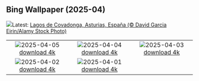 ## Bing Wallpaper (2025-04)
![](https://www.bing.com/th?id=OHR.AsturiasCovadongaSpain_ES-ES8023805515_UHD.jpg&w=1000)Latest: [Lagos de Covadonga, Asturias, España (© David Garcia Eirin/Alamy Stock Photo)](https://www.bing.com/th?id=OHR.AsturiasCovadongaSpain_ES-ES8023805515_UHD.jpg)

|      |      |      |
| :----: | :----: | :----: |
|![](https://www.bing.com/th?id=OHR.GaztelugatxeSunset_ES-ES7893865924_UHD.jpg&pid=hp&w=384&h=216&rs=1&c=4)2025-04-05 [download 4k](https://www.bing.com/th?id=OHR.GaztelugatxeSunset_ES-ES7893865924_UHD.jpg)|![](https://www.bing.com/th?id=OHR.CherryBlossomDC_ES-ES7682852036_UHD.jpg&pid=hp&w=384&h=216&rs=1&c=4)2025-04-04 [download 4k](https://www.bing.com/th?id=OHR.CherryBlossomDC_ES-ES7682852036_UHD.jpg)|![](https://www.bing.com/th?id=OHR.SaguaroRainbow_ES-ES6828628699_UHD.jpg&pid=hp&w=384&h=216&rs=1&c=4)2025-04-03 [download 4k](https://www.bing.com/th?id=OHR.SaguaroRainbow_ES-ES6828628699_UHD.jpg)|
|![](https://www.bing.com/th?id=OHR.UtahBadlands_ES-ES6805243978_UHD.jpg&pid=hp&w=384&h=216&rs=1&c=4)2025-04-02 [download 4k](https://www.bing.com/th?id=OHR.UtahBadlands_ES-ES6805243978_UHD.jpg)|![](https://www.bing.com/th?id=OHR.CerezoEnFlor_ES-ES6779922174_UHD.jpg&pid=hp&w=384&h=216&rs=1&c=4)2025-04-01 [download 4k](https://www.bing.com/th?id=OHR.CerezoEnFlor_ES-ES6779922174_UHD.jpg)|